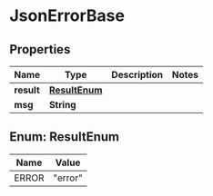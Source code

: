 

# JsonErrorBase


## Properties

Name | Type | Description | Notes
------------ | ------------- | ------------- | -------------
**result** | [**ResultEnum**](#ResultEnum) |  | 
**msg** | **String** |  | 



## Enum: ResultEnum

Name | Value
---- | -----
ERROR | &quot;error&quot;



